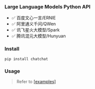 ### Large Language Models Python API
- ✅ 百度文心一言/ERNIE
- ✅ 阿里通义千问/QWen
- ✅ 讯飞星火大模型/Spark
- ✅ 腾讯混元大模型/Hunyuan

### Install
```shell
pip install chatchat
```

### Usage
> Refer to [\[examples\]](./examples)
